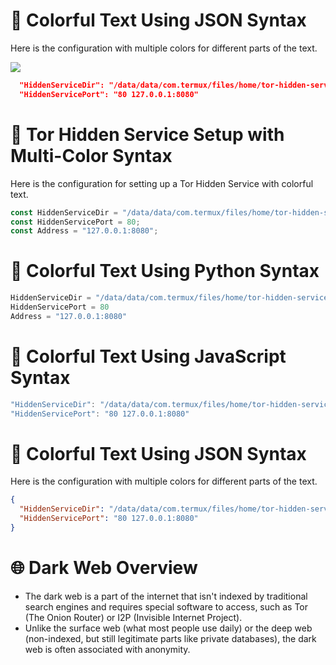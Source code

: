 # 🌈 Colorful Text Using JSON Syntax

Here is the configuration with multiple colors for different parts of the text.

<img src="https://i.ibb.co/7XjbzT4/IMG-20240915-200320-556.jpg">

```json
  "HiddenServiceDir": "/data/data/com.termux/files/home/tor-hidden-service/",
  "HiddenServicePort": "80 127.0.0.1:8080"

```

# 🚀 Tor Hidden Service Setup with Multi-Color Syntax

Here is the configuration for setting up a Tor Hidden Service with colorful text.

```javascript
const HiddenServiceDir = "/data/data/com.termux/files/home/tor-hidden-service/";
const HiddenServicePort = 80;
const Address = "127.0.0.1:8080";

```

# 🌈 Colorful Text Using Python Syntax

```python
HiddenServiceDir = "/data/data/com.termux/files/home/tor-hidden-service/"
HiddenServicePort = 80
Address = "127.0.0.1:8080"
```

# 🌈 Colorful Text Using JavaScript Syntax

```javascript
"HiddenServiceDir": "/data/data/com.termux/files/home/tor-hidden-service/",
"HiddenServicePort": "80 127.0.0.1:8080"

```

# 🌈 Colorful Text Using JSON Syntax

Here is the configuration with multiple colors for different parts of the text.

```json
{
  "HiddenServiceDir": "/data/data/com.termux/files/home/tor-hidden-service/",
  "HiddenServicePort": "80 127.0.0.1:8080"
}

```
# 🌐 Dark Web Overview

- The dark web is a part of the internet that isn't indexed by traditional search engines and requires special software to access, such as Tor (The Onion Router) or I2P (Invisible Internet Project).
- Unlike the surface web (what most people use daily) or the deep web (non-indexed, but still legitimate parts like private databases), the dark web is often associated with anonymity.
